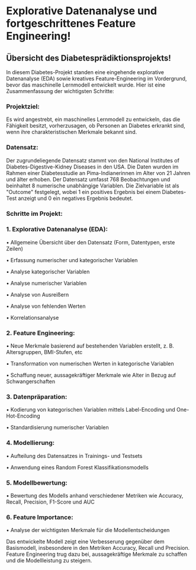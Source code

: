# **Explorative Datenanalyse und fortgeschrittenes Feature Engineering!** 
## **Übersicht des Diabetesprädiktionsprojekts!**


In diesem Diabetes-Projekt standen eine eingehende explorative Datenanalyse (EDA) sowie kreatives Feature-Engineering im Vordergrund, bevor das maschinelle Lernmodell entwickelt wurde. Hier ist eine Zusammenfassung der wichtigsten Schritte:

### Projektziel:
Es wird angestrebt, ein maschinelles Lernmodell zu entwickeln, das die Fähigkeit besitzt, vorherzusagen, ob Personen an Diabetes erkrankt sind, wenn ihre charakteristischen Merkmale bekannt sind.

### Datensatz:
Der zugrundeliegende Datensatz stammt von den National Institutes of Diabetes-Digestive-Kidney Diseases in den USA. Die Daten wurden im Rahmen einer Diabetesstudie an Pima-Indianerinnen im Alter von 21 Jahren und älter erhoben. Der Datensatz umfasst 768 Beobachtungen und beinhaltet 8 numerische unabhängige Variablen. Die Zielvariable ist als "Outcome" festgelegt, wobei 1 ein positives Ergebnis bei einem Diabetes-Test anzeigt und 0 ein negatives Ergebnis bedeutet.

### Schritte im Projekt:
### 1.	Explorative Datenanalyse (EDA):
•	Allgemeine Übersicht über den Datensatz (Form, Datentypen, erste Zeilen)

•	Erfassung numerischer und kategorischer Variablen

•	Analyse kategorischer Variablen

•	Analyse numerischer Variablen

•	Analyse von Ausreißern

•	Analyse von fehlenden Werten

•	Korrelationsanalyse


### 2.	Feature Engineering:
•	Neue Merkmale basierend auf bestehenden Variablen erstellt, z. B. Altersgruppen, BMI-Stufen, etc

•	Transformation von numerischen Werten in kategorische Variablen

•	Schaffung neuer, aussagekräftiger Merkmale wie Alter in Bezug auf Schwangerschaften


### 3.	Datenpräparation:
•	Kodierung von kategorischen Variablen mittels Label-Encoding und One-Hot-Encoding

•	Standardisierung numerischer Variablen

### 4.	Modellierung:
•	Aufteilung des Datensatzes in Trainings- und Testsets

•	Anwendung eines Random Forest Klassifikationsmodells

### 5.	Modellbewertung:
•	Bewertung des Modells anhand verschiedener Metriken wie Accuracy, Recall, Precision, F1-Score und AUC

### 6.	Feature Importance:
•	Analyse der wichtigsten Merkmale für die Modellentscheidungen

Das entwickelte Modell zeigt eine Verbesserung gegenüber dem Basismodell, insbesondere in den Metriken Accuracy, Recall und Precision. Feature Engineering trug dazu bei, aussagekräftige Merkmale zu schaffen und die Modellleistung zu steigern.

  

